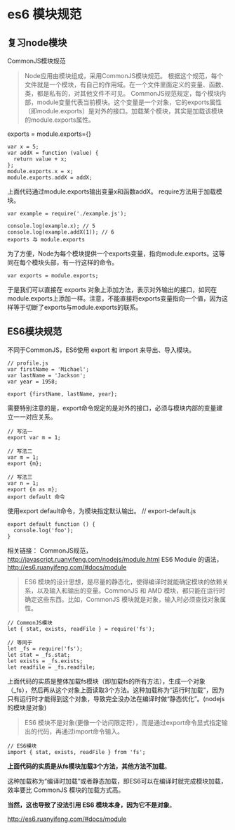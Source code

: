 # es6 模块规范 

## 复习node模块

CommonJS模块规范

>Node应用由模块组成，采用CommonJS模块规范。
根据这个规范，每个文件就是一个模块，有自己的作用域。在一个文件里面定义的变量、函数、类，都是私有的，对其他文件不可见。
CommonJS规范规定，每个模块内部，module变量代表当前模块。这个变量是一个对象，它的exports属性（即module.exports）是对外的接口。加载某个模块，其实是加载该模块的module.exports属性。

exports = module.exports={}

```
var x = 5;
var addX = function (value) {
  return value + x;
};
module.exports.x = x;
module.exports.addX = addX;
```
上面代码通过module.exports输出变量x和函数addX。
require方法用于加载模块。
```
var example = require('./example.js');

console.log(example.x); // 5
console.log(example.addX(1)); // 6
exports 与 module.exports
```
为了方便，Node为每个模块提供一个exports变量，指向module.exports。这等同在每个模块头部，有一行这样的命令。
```
var exports = module.exports;
```
于是我们可以直接在 exports 对象上添加方法，表示对外输出的接口，如同在module.exports上添加一样。注意，不能直接将exports变量指向一个值，因为这样等于切断了exports与module.exports的联系。


## ES6模块规范


不同于CommonJS，ES6使用 export 和 import 来导出、导入模块。
```
// profile.js
var firstName = 'Michael';
var lastName = 'Jackson';
var year = 1958;

export {firstName, lastName, year};
```
需要特别注意的是，export命令规定的是对外的接口，必须与模块内部的变量建立一一对应关系。
```
// 写法一
export var m = 1;

// 写法二
var m = 1;
export {m};

// 写法三
var n = 1;
export {n as m};
export default 命令
```

使用export default命令，为模块指定默认输出。
// export-default.js
```
export default function () {
  console.log('foo');
}
```
相关链接：
CommonJS规范，http://javascript.ruanyifeng.com/nodejs/module.html
ES6 Module 的语法，http://es6.ruanyifeng.com/#docs/module


>ES6 模块的设计思想，是尽量的静态化，使得编译时就能确定模块的依赖关系，以及输入和输出的变量。CommonJS 和 AMD 模块，都只能在运行时确定这些东西。比如，CommonJS 模块就是对象，输入时必须查找对象属性。

```
// CommonJS模块
let { stat, exists, readFile } = require('fs');

// 等同于
let _fs = require('fs');
let stat = _fs.stat;
let exists = _fs.exists;
let readfile = _fs.readfile;
```

上面代码的实质是整体加载fs模块（即加载fs的所有方法），生成一个对象（_fs），然后再从这个对象上面读取3个方法。这种加载称为“运行时加载”，因为只有运行时才能得到这个对象，导致完全没办法在编译时做“静态优化”。(nodejs的模块是对象)

>ES6 模块不是对象(更像一个访问限定符），而是通过export命令显式指定输出的代码，再通过import命令输入。

```
// ES6模块
import { stat, exists, readFile } from 'fs';
```

**上面代码的实质是从fs模块加载3个方法，其他方法不加载**。

这种加载称为“编译时加载”或者静态加载，即ES6可以在编译时就完成模块加载，效率要比 CommonJS 模块的加载方式高。

**当然，这也导致了没法引用 ES6 模块本身，因为它不是对象**。


http://es6.ruanyifeng.com/#docs/module


